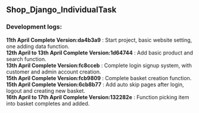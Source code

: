 ## Shop_Django_IndividualTask

### Development logs:  
**11th April Complete Version:da4b3a9** : Start project, basic website setting, one adding data function.  
**12th April to 13th April Complete Version:1d64744** : Add basic product and search function.  
**13th April Complete Version:fc8cceb** : Complete login signup system, with customer and admin account creation.  
**15th April Complete Version:fcb9809** : Complete basket creation function.  
**15th April Complete Version:6cb8b77** : Add auto skip pages after login, logout and creating new basket.  
**16th April to 17th April Complete Version:132282e** : Function picking item into basket completes and added.    
